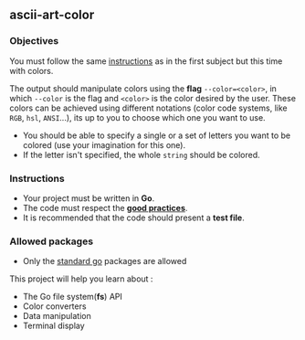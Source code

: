 ## ascii-art-color

### Objectives

You must follow the same [instructions](https://public.01-edu.org/subjects/ascii-art/) as in the first subject but this time with colors.

The output should manipulate colors using the **flag** `--color=<color>`, in which `--color` is the flag and `<color>` is the color desired by the user. These colors can be achieved using different notations (color code systems, like `RGB`, `hsl`, `ANSI`...), its up to you to choose which one you want to use.

- You should be able to specify a single or a set of letters you want to be colored (use your imagination for this one).
- If the letter isn't specified, the whole `string` should be colored.

### Instructions

- Your project must be written in **Go**.
- The code must respect the [**good practices**](https://public.01-edu.org/subjects/good-practices/).
- It is recommended that the code should present a **test file**.

### Allowed packages

- Only the [standard go](https://golang.org/pkg/) packages are allowed

This project will help you learn about :

- The Go file system(**fs**) API
- Color converters
- Data manipulation
- Terminal display
